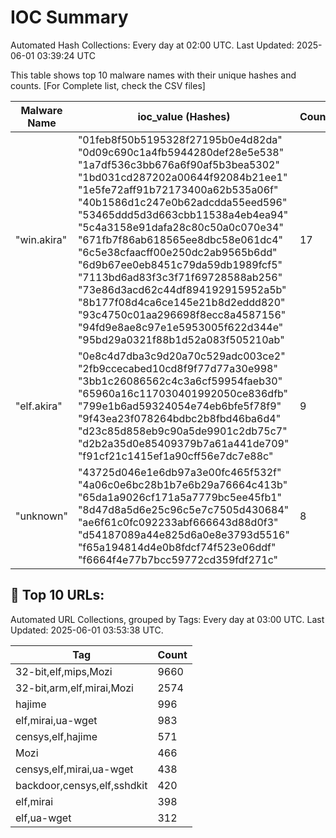 # IOC Summary

Automated Hash Collections: Every day at 02:00 UTC. Last Updated: 2025-06-01 03:39:24 UTC

This table shows top 10 malware names with their unique hashes and counts. [For Complete list, check the CSV files]

| Malware Name | ioc_value (Hashes) | Count |
|--------------|--------------------|-------|
|  "win.akira" |  "01feb8f50b5195328f27195b0e4d82da"<br> "0d09c690c1a4fb5944280def28e5e538"<br> "1a7df536c3bb676a6f90af5b3bea5302"<br> "1bd031cd287202a00644f92084b21ee1"<br> "1e5fe72aff91b72173400a62b535a06f"<br> "40b1586d1c247e0b62adcdda55eed596"<br> "53465ddd5d3d663cbb11538a4eb4ea94"<br> "5c4a3158e91dafa28c80c50a0c070e34"<br> "671fb7f86ab618565ee8dbc58e061dc4"<br> "6c5e38cfaacff00e250dc2ab9565b6dd"<br> "6d9b67ee0eb8451c79da59db1989fcf5"<br> "7113bd6ad83f3c3f71f69728588ab256"<br> "73e86d3acd62c44df894192915952a5b"<br> "8b177f08d4ca6ce145e21b8d2eddd820"<br> "93c4750c01aa296698f8ecc8a4587156"<br> "94fd9e8ae8c97e1e5953005f622d344e"<br> "95bd29a0321f88b1d52a083f505210ab" | 17 |
|  "elf.akira" |  "0e8c4d7dba3c9d20a70c529adc003ce2"<br> "2fb9ccecabed10cd8f9f77d77a30e998"<br> "3bb1c26086562c4c3a6cf59954faeb30"<br> "65960a16c117030401992050ce836dfb"<br> "799e1b6ad59324054e74eb6bfe5f78f9"<br> "9f43ea23f078264bdbc2b8fbd46ba6d4"<br> "d23c85d858eb9c90a5de9901c2db75c7"<br> "d2b2a35d0e85409379b7a61a441de709"<br> "f91cf21c1415ef1a90cff56e7dc7e88c" | 9 |
|  "unknown" |  "43725d046e1e6db97a3e00fc465f532f"<br> "4a06c0e6bc28b1b7e6b29a76664c413b"<br> "65da1a9026cf171a5a7779bc5ee45fb1"<br> "8d47d8a5d6e25c96c5e7c7505d430684"<br> "ae6f61c0fc092233abf666643d88d0f3"<br> "d54187089a44e825d6a0e8e3793d5516"<br> "f65a194814d4e0b8fdcf74f523e06ddf"<br> "f6664f4e77b7bcc59772cd359fdf271c" | 8 |

<!-- url_summary_start -->
## 🔗 Top 10 URLs:

Automated URL Collections, grouped by Tags: Every day at 03:00 UTC. Last Updated: 2025-06-01 03:53:38 UTC.

| Tag | Count |
|-----|-------|
| 32-bit,elf,mips,Mozi | 9660 |
| 32-bit,arm,elf,mirai,Mozi | 2574 |
| hajime | 996 |
| elf,mirai,ua-wget | 983 |
| censys,elf,hajime | 571 |
| Mozi | 466 |
| censys,elf,mirai,ua-wget | 438 |
| backdoor,censys,elf,sshdkit | 420 |
| elf,mirai | 398 |
| elf,ua-wget | 312 |
<!-- url_summary_end -->
